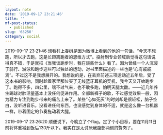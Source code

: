 ```yaml
---
layout: note
date: '2019-09-17 23:21:46'
title: ''
mf-post-status:
  - published
slug: '63250'
category: social
---
```

2019-09-17 23:21:46 想看村上春树是因为微博上看到的他的一句话，“今天不想跑，所以才去跑，这是长距离跑者的思维方式”。投射到专业领域后觉得这句话说得真不错，于是就把《当我谈跑步时，我在谈些什么》看了。因为曾经一个人沉浸于骑行、游泳和跑步这些可以独处的运动，对书里面描述的一些也是“心有戚戚焉”。不过这不是我想展开的。我想说的是，在丢弃前述三项运动近五年后，受了这本书的影响，同时趁着家里那位买了无线蓝牙耳机的契机，我今天又开始跑步了。跑得不多，四公里，喘不过气来，也不敢多跑，怕明天腿太酸。——近几年养生踢球对肺活量基本上没任何促进作用。全部新裤子的歌，不过感觉效果一般，因为精力专注到跑步带来的痛苦上来了。某些“心如死灰”的时刻却是很轻松，脑子空白，没听进音乐，没看进任何东西，也没感觉到身体的不适，就是这么像一台机器一样，带着固定的节奏拖动着大腿。

2019-09-17 23:26:20 顺便说下，今晚立了个flag，定了个小目标，要在11月11日前将体重减到饭后130斤以下。我实在是太讨厌我腹部两侧的赘肉了。